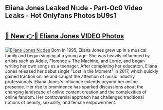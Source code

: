 ## Eliana Jones Le𝚊ked N𝚞de - Part-Oc0 Video Le𝚊ks - Hot Onlyf𝚊ns Photos bU9s1

# <h2><a href="http://ac1192.deff.icu/?id=Eliana+Jones">🔗 New 👉🔴 Eliana Jones VIDEO Photos</a></h2>

[![Eliana Jones N𝚞des](https://i.imgur.com/rIISA9y.gif)](http://ac1192.deff.icu/?id=Eliana+Jones)
Born in 1995, Eliana Jones grew up in a musical family and began singing at a young age. She was heavily influenced by artists such as Adele, Florence + The Machine, and Lorde, and began writing her own songs as a teenager. After completing her education, Eliana Jones released her debut single "Lost in the Moment" in 2017, which quickly gained traction online and caught the attention of music industry professionals. Eliana Jones's influence extends beyond her online presence. Her rise to prominence has sparked discussions about the changing landscape of online content creation and the complexities of online fandom. Her controversial approach has challenged traditional notions of beauty, sexuality, and female empowerment.
